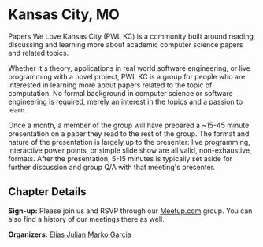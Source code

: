 # Kansas City, MO

Papers We Love Kansas City (PWL KC) is a community built around reading,
discussing and learning more about academic computer science papers and related
topics.

Whether it's theory, applications in real world software engineering, or live
programming with a novel project, PWL KC is a group for people who are
interested in learning more about papers related to the topic of
computation. No formal background in computer science or software engineering
is required, merely an interest in the topics and a passion to learn.

Once a month, a member of the group will have prepared a ~15-45 minute
presentation on a paper they read to the rest of the group. The format and
nature of the presentation is largely up to the presenter: live programming,
interactive power points, or simple slide show are all valid, non-exhaustive,
formats. After the presentation, 5-15 minutes is typically set aside for
further discussion and group Q/A with that meeting's presenter.

## Chapter Details

**Sign-up:** Please join us and RSVP through our [Meetup.com](https://www.meetup.com/Papers-We-Love-KC/) group. You can also find a history of our meetings there as well.

**Organizers:** [Elias Julian Marko Garcia](https://ageof.info)
